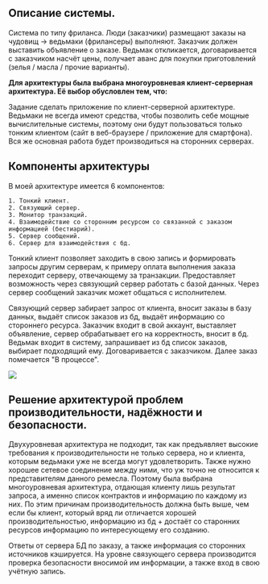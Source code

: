 ## Описание системы.
Система по типу фриланса. Люди (заказчики) размещают заказы на чудовищ -> ведьмаки (фрилансеры) выполняют. Заказчик должен выставить объявление о заказе. Ведьмак откликается, договаривается с заказчиком насчёт цены, получает аванс для покупки приготовлений (зелья / масла / прочие варианты).

**Для архитектуры была выбрана многоуровневая клиент-серверная архитектура. Её выбор обусловлен тем, что:**

Задание сделать приложение по клиент-серверной архитектуре. Ведьмаки не всегда имеют средства, чтобы позволить себе мощные вычислительные системы, поэтому они будут пользоваться только тонким клиентом (сайт в веб-браузере / приложение для смартфона). Вся же основная работа будет производиться на сторонних серверах.

## Компоненты архитектуры

В моей архитектуре имеется 6 компонентов:

    1. Тонкий клиент.
    2. Связующий сервер.
    3. Монитор транзакций.
    4. Взаимодействие со сторонним ресурсом со связанной с заказом информацией (бестиарий).
    5. Сервер сообщений.
    6. Сервер для взаимодействия с бд.

Тонкий клиент позволяет заходить в свою запись и формировать запросы другим серверам, к примеру оплата выполнения заказа переходит серверу, отвечающему за транзакции. Предоставляет возможность через связующий сервер работать с базой данных. Через сервер сообщений заказчик может общаться с исполнителем.

Связующий сервер забирает запрос от клиента, вносит заказы в базу данных, выдаёт список заказов из бд, выдаёт информацию со стороннего ресурса.
Заказчик входит в свой аккаунт, выставляет объявление, сервер обрабатывает его на корректность, вносит в бд. Ведьмак входит в систему, запрашивает из бд список заказов, выбирает подходящий ему. Договаривается с заказчиком. Далее заказ помечается "В процессе".

![](https://pp.userapi.com/c850728/v850728126/14ca57/7dE6I2tj3Sg.jpg)

## Решение архитектурой проблем производительности, надёжности и безопасности.

Двухуровневая архитектура не подходит, так как предъявляет высокие требования к производительности не только сервера, но и клиента, которым ведьмаки уже не всегда могут удовлетворить. Также нужно хорошее сетевое соединение между ними, что уж точно не относится к представителям данного ремесла. Поэтому была выбрана многоуровневая архитектура, отдающая клиенту лишь результат запроса, а именно список контрактов и информацию по каждому из них. По этим причинам производительность должна быть выше, чем если бы клиент, который вряд ли отличается хорошей производительностью, информацию из бд + достаёт со старонних ресурсов информацию по интересующему его созданию.

Ответы от сервера БД по заказу, а также информация со сторонних источников кэшируется.
На уровне связующего сервера производится проверка безопасности вносимой им информации, а также вход в свою учётную запись. 
